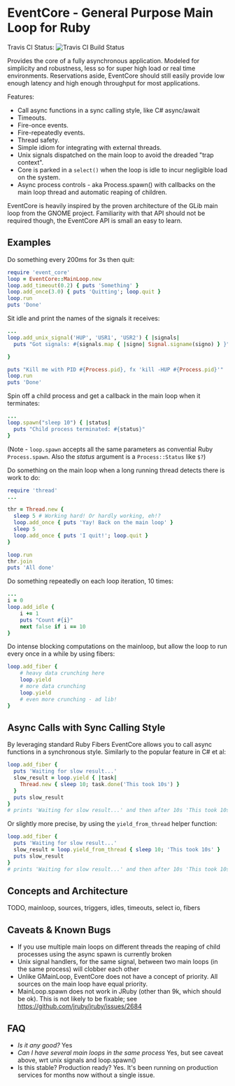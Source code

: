 EventCore - General Purpose Main Loop for Ruby
==============================================
Travis CI Status: ![Travis CI Build Status](https://travis-ci.org/kamstrup/event_core.svg?branch=master)

Provides the core of a fully asynchronous application. Modeled for simplicity and robustness,
less so for super high load or real time environments. Reservations aside, EventCore should
still easily provide low enough latency and high enough throughput for most applications.

Features:
 - Call async functions in a sync calling style, like C# async/await
 - Timeouts.
 - Fire-once events.
 - Fire-repeatedly events.
 - Thread safety.
 - Simple idiom for integrating with external threads.
 - Unix signals dispatched on the main loop to avoid the dreaded "trap context".
 - Core is parked in a ```select()``` when the loop is idle to incur negligible load on the system.
 - Async process controls - aka Process.spawn() with callbacks on the main loop thread and automatic reaping of children.

EventCore is heavily inspired by the proven architecture of the GLib main loop from the GNOME project.
Familiarity with that API should not be required though, the EventCore API is small an easy to learn.

Examples
--------

Do something every 200ms for 3s then quit:

```rb
require 'event_core'
loop = EventCore::MainLoop.new
loop.add_timeout(0.2) { puts 'Something' }
loop.add_once(3.0) { puts 'Quitting'; loop.quit }
loop.run
puts 'Done'
```

Sit idle and print the names of the signals it receives:
```rb
...
loop.add_unix_signal('HUP', 'USR1', 'USR2') { |signals|
  puts "Got signals: #{signals.map { |signo| Signal.signame(signo) } }"

}

puts "Kill me with PID #{Process.pid}, fx 'kill -HUP #{Process.pid}'"
loop.run
puts 'Done'
```

Spin off a child process and get a callback in the main loop when it terminates:
```rb
...
loop.spawn("sleep 10") { |status|
  puts "Child process terminated: #{status}"
}
```
(Note - ```loop.spawn``` accepts all the same parameters as convential Ruby ```Process.spawn```.
Also the _status_ argument is a ```Process::Status``` like ```$?```)

Do something on the main loop when a long running thread detects there is work to do:
```rb
require 'thread'
...

thr = Thread.new {
  sleep 5 # Working hard! Or hardly working, eh!?
  loop.add_once { puts 'Yay! Back on the main loop' }
  sleep 5
  loop.add_once { puts 'I quit!'; loop.quit }
}

loop.run
thr.join
puts 'All done'
```

Do something repeatedly on each loop iteration, 10 times:
```rb
...
i = 0
loop.add_idle {
    i += 1
    puts "Count #{i}"
    next false if i == 10
}
```

Do intense blocking computations on the mainloop, but allow the loop to run every once in a while by using fibers:
```rb
loop.add_fiber {
    # heavy data crunching here
    loop.yield
    # more data crunching
    loop.yield
    # even more crunching - ad lib!
}
```

Async Calls with Sync Calling Style
-----------------------------------
By leveraging standard Ruby Fibers EventCore allows you to call async functions in a synchronous style. Similarly to
the popular feature in C# et al:
```rb
loop.add_fiber {
  puts 'Waiting for slow result...'
  slow_result = loop.yield { |task|
    Thread.new { sleep 10; task.done('This took 10s') }
  }
  puts slow_result
}
# prints 'Waiting for slow result...' and then after 10s 'This took 10s'. Main loop never blocked.
```

Or slightly more precise, by using the ```yield_from_thread``` helper function:
```rb
loop.add_fiber {
  puts 'Waiting for slow result...'
  slow_result = loop.yield_from_thread { sleep 10; 'This took 10s' }
  puts slow_result
}
# prints 'Waiting for slow result...' and then after 10s 'This took 10s'. Main loop never blocked.
```


Concepts and Architecture
-------------------------
TODO, mainloop, sources, triggers, idles, timeouts, select io, fibers

Caveats & Known Bugs
--------------------

 - If you use multiple main loops on different threads the reaping of child processes using the async spawn is currently broken
 - Unix signal handlers, for the same signal, between two main loops (in the same process) will clobber each other
 - Unlike GMainLoop, EventCore does not have a concept of priority. All sources on the main loop have equal priority.
 - MainLoop.spawn does not work in JRuby (other than 9k, which should be ok). This is not likely to be fixable; see https://github.com/jruby/jruby/issues/2684

FAQ
---
 - *Is it any good?*
   Yes
 - *Can I have several main loops in the same process*
   Yes, but see caveat above, wrt unix signals and loop.spawn()
 - Is this stable? Production ready?
   Yes. It's been running on production services for months now without a single issue.

